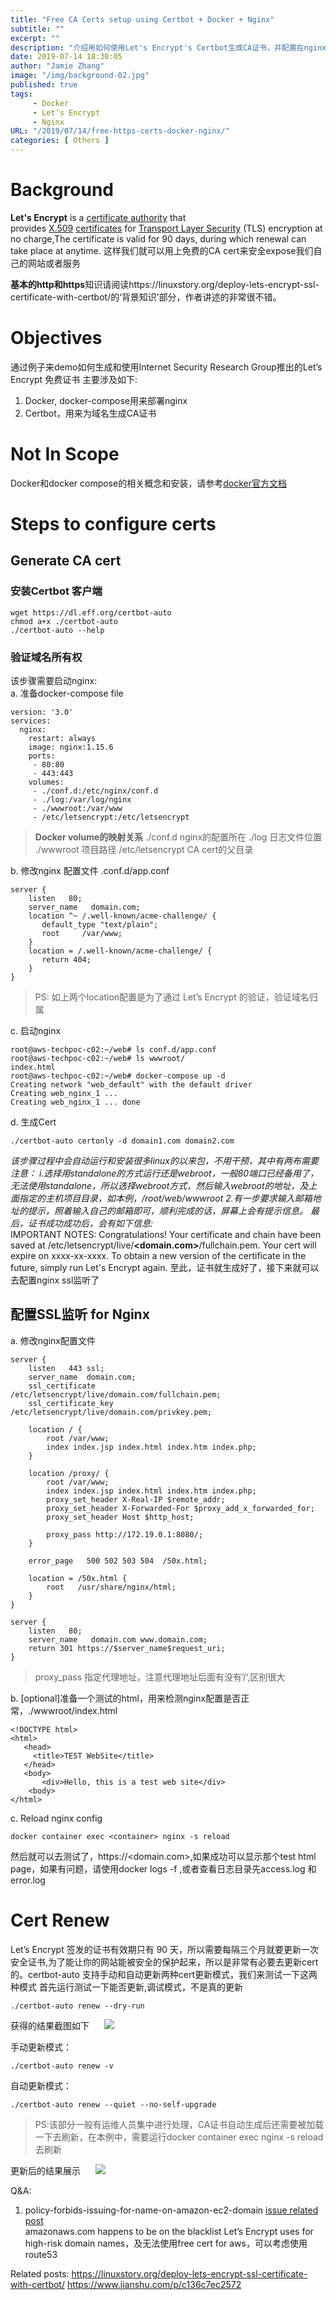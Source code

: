 ```yaml
---
title: "Free CA Certs setup using Certbot + Docker + Nginx"
subtitle: ""
excerpt: ""
description: "介绍用如何使用Let's Encrypt's Certbot生成CA证书，并配置在nginx中保护站点"
date: 2019-07-14 18:30:05
author: "Jamie Zhang"
image: "/img/background-02.jpg"
published: true
tags:
     - Docker
     - Let’s Encrypt
     - Nginx
URL: "/2019/07/14/free-https-certs-docker-nginx/"
categories: [ Others ]
---
```

# Background
**Let's Encrypt** is a [certificate authority](https://en.wikipedia.org/wiki/Certificate_authority "Certificate authority") that provides [X.509](https://en.wikipedia.org/wiki/X.509 "X.509") [certificates](https://en.wikipedia.org/wiki/Public_key_certificate "Public key certificate") for [Transport Layer Security](https://en.wikipedia.org/wiki/Transport_Layer_Security "Transport Layer Security") (TLS) encryption at no charge,The certificate is valid for 90 days, during which renewal can take place at anytime.
这样我们就可以用上免费的CA cert来安全expose我们自己的网站或者服务

**基本的http和https**知识请阅读https://linuxstory.org/deploy-lets-encrypt-ssl-certificate-with-certbot/的‘背景知识’部分，作者讲述的非常很不错。
# Objectives
通过例子来demo如何生成和使用Internet Security Research Group推出的Let’s Encrypt 免费证书
主要涉及如下:  
1.  Docker, docker-compose用来部署nginx  
2.  Certbot，用来为域名生成CA证书

# Not In Scope
Docker和docker compose的相关概念和安装，请参考[docker官方文档](https://docs.docker.com/install/linux/docker-ce/ubuntu/)

# Steps to configure certs
## Generate CA cert
### 安装Certbot 客户端
```
wget https://dl.eff.org/certbot-auto
chmod a+x ./certbot-auto
./certbot-auto --help
```
### 验证域名所有权
   该步骤需要启动nginx:  
a. 准备docker-compose file
```
version: '3.0'
services:
  nginx:
    restart: always
    image: nginx:1.15.6
    ports:
     - 80:80
     - 443:443
    volumes:
     - ./conf.d:/etc/nginx/conf.d
     - ./log:/var/log/nginx
     - ./wwwroot:/var/www
     - /etc/letsencrypt:/etc/letsencrypt
```
>  **Docker volume的映射关系**
./conf.d nginx的配置所在
./log 日志文件位置
./wwwroot 项目路径
/etc/letsencrypt CA cert的父目录

b. 修改nginx 配置文件 .conf.d/app.conf
```
server {
    listen   80;
    server_name   domain.com;
    location ^~ /.well-known/acme-challenge/ {
       default_type "text/plain";
       root     /var/www;
    }
    location = /.well-known/acme-challenge/ {
       return 404;
    }
}
```
> PS:
如上两个location配置是为了通过 Let’s Encrypt 的验证，验证域名归属

c. 启动nginx
```
root@aws-techpoc-c02:~/web# ls conf.d/app.conf
root@aws-techpoc-c02:~/web# ls wwwroot/
index.html
root@aws-techpoc-c02:~/web# docker-compose up -d
Creating network "web_default" with the default driver
Creating web_nginx_1 ...
Creating web_nginx_1 ... done
```
d. 生成Cert
```
./certbot-auto certonly -d domain1.com domain2.com
```
*该步骤过程中会自动运行和安装很多linux的以来包，不用干预，其中有两布需要注意：
i.选择用standalone的方式运行还是webroot，一般80端口已经备用了，无法使用standalone，所以选择webroot方式，然后输入webroot的地址，及上面指定的主机项目目录，如本例，/root/web/wwwroot
2.有一步要求输入邮箱地址的提示，照着输入自己的邮箱即可，顺利完成的话，屏幕上会有提示信息。
最后，证书成功成功后，会有如下信息:*  
IMPORTANT NOTES:
 Congratulations! Your certificate and chain have been saved at
   /etc/letsencrypt/live/**<domain.com>**/fullchain.pem. Your cert
   will expire on xxxx-xx-xxxx. To obtain a new version of the
   certificate in the future, simply run Let's Encrypt again.
至此，证书就生成好了，接下来就可以去配置nginx ssl监听了

## 配置SSL监听 for Nginx
a. 修改nginx配置文件
```
server {
    listen   443 ssl;
    server_name  domain.com;
    ssl_certificate        /etc/letsencrypt/live/domain.com/fullchain.pem;
    ssl_certificate_key    /etc/letsencrypt/live/domain.com/privkey.pem;

    location / {
        root /var/www;
        index index.jsp index.html index.htm index.php;
    }

    location /proxy/ {
        root /var/www;
        index index.jsp index.html index.htm index.php;
        proxy_set_header X-Real-IP $remote_addr;
        proxy_set_header X-Forwarded-For $proxy_add_x_forwarded_for;
        proxy_set_header Host $http_host;

        proxy_pass http://172.19.0.1:8080/;
    }

    error_page   500 502 503 504  /50x.html;

    location = /50x.html {
        root   /usr/share/nginx/html;
    }
}

server {
    listen   80;
    server_name   domain.com www.domain.com;
    return 301 https://$server_name$request_uri;            
}
```
> proxy_pass 指定代理地址，注意代理地址后面有没有’/‘,区别很大

b. [optional]准备一个测试的html，用来检测nginx配置是否正常，./wwwroot/index.html
```
<!DOCTYPE html>
<html>
   <head>
     <title>TEST WebSite</title>
   </head>    
   <body>
       <div>Hello, this is a test web site</div>
    <body>
</html>
```
c. Reload nginx config
```
docker container exec <container> nginx -s reload
```
然后就可以去测试了，https://<domain.com>,如果成功可以显示那个test html page，如果有问题，请使用docker logs -f <container>,或者查看日志目录先access.log 和 error.log

# Cert Renew
Let’s Encrypt 签发的证书有效期只有 90 天，所以需要每隔三个月就要更新一次安全证书,为了能让你的网站能被安全的保护起来，所以是非常有必要去更新cert的。certbot-auto 支持手动和自动更新两种cert更新模式，我们来测试一下这两种模式
首先运行测试一下能否更新,调试模式，不是真的更新
```
./certbot-auto renew --dry-run
```
获得的结果截图如下
<img src="/img/2019-07-14-free-https-certs-docker-nginx/20190714194434.png" style="margin-left:20px" />

手动更新模式：
```
./certbot-auto renew -v
```
自动更新模式：
```
./certbot-auto renew --quiet --no-self-upgrade
```
> PS:该部分一般有运维人员集中进行处理，CA证书自动生成后还需要被加载一下去刷新，在本例中，需要运行docker container exec <container> nginx -s reload 去刷新

更新后的结果展示
<img src="/img/2019-07-14-free-https-certs-docker-nginx/20190714195417.png" style="margin-left:20px" />

Q&A:
1. policy-forbids-issuing-for-name-on-amazon-ec2-domain
[issue related post](https://community.letsencrypt.org/t/policy-forbids-issuing-for-name-on-amazon-ec2-domain/12692/3)  
amazonaws.com happens to be on the blacklist Let’s Encrypt uses for high-risk domain names，及无法使用free cert for aws，可以考虑使用route53

Related posts:
https://linuxstory.org/deploy-lets-encrypt-ssl-certificate-with-certbot/
https://www.jianshu.com/p/c136c7ec2572